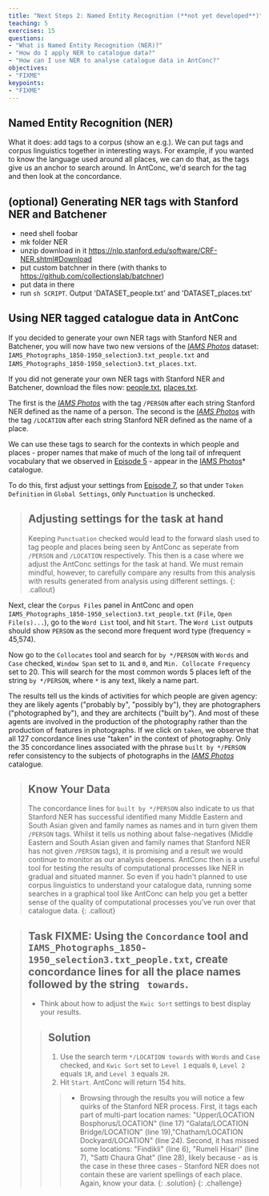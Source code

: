 ```yaml
---
title: "Next Steps 2: Named Entity Recognition (**not yet developed**)"
teaching: 5
exercises: 15
questions:
- "What is Named Entity Recognition (NER)?"
- "How do I apply NER to catalogue data?"
- "How can I use NER to analyse catalogue data in AntConc?"
objectives:
- "FIXME"
keypoints:
- "FIXME"
---
```


## Named Entity Recognition (NER)

What it does: add tags to a corpus (show an e.g.). We can put tags and corpus linguistics together in interesting ways. For example, if you wanted to know the language used around all places, we can do that, as the tags give us an anchor to search around. In AntConc, we'd search for the tag and then look at the concordance.

## (optional) Generating NER tags with Stanford NER and Batchener

- need shell foobar
- mk folder NER
- unzip download in it https://nlp.stanford.edu/software/CRF-NER.shtml#Download
- put custom batchner in there (with thanks to https://github.com/collectionslab/batchner)
- put data in there
- run `sh SCRIPT`. Output 'DATASET_people.txt' and 'DATASET_places.txt'

## Using NER tagged catalogue data in AntConc

If you decided to generate your own NER tags with Stanford NER and Batchener, you will now have two new versions of the *[IAMS Photos](https://github.com/CatalogueLegacies/antconc.github.io/blob/gh-pages/data/IAMS_Photographs_1850-1950_selection3_wordlist.txt)* dataset: `IAMS_Photographs_1850-1950_selection3.txt_people.txt` and `IAMS_Photographs_1850-1950_selection3.txt_places.txt`.

If you did not generate your own NER tags with Stanford NER and Batchener, download the files now: [people.txt](https://github.com/CatalogueLegacies/antconc.github.io/blob/gh-pages/data/IAMS_Photographs_1850-1950_selection3.txt_people.txt), [places.txt](https://github.com/CatalogueLegacies/antconc.github.io/blob/gh-pages/data/IAMS_Photographs_1850-1950_selection3.txt_places.txt).

The first is the *[IAMS Photos](https://github.com/CatalogueLegacies/antconc.github.io/blob/gh-pages/data/IAMS_Photographs_1850-1950_selection3_wordlist.txt)* with the tag `/PERSON` after each string Stanford NER defined as the name of a person. The second is the *[IAMS Photos](https://github.com/CatalogueLegacies/antconc.github.io/blob/gh-pages/data/IAMS_Photographs_1850-1950_selection3_wordlist.txt)* with the tag `/LOCATION` after each string Stanford NER defined as the name of a place.

We can use these tags to search for the contexts in which people and places - proper names that make of much of the long tail of infrequent vocabulary that we observed in [Episode 5](https://cataloguelegacies.github.io/antconc.github.io/05-wordlists/index.html) - appear in the [IAMS Photos](https://github.com/CatalogueLegacies/antconc.github.io/blob/gh-pages/data/IAMS_Photographs_1850-1950_selection3_wordlist.txt)* catalogue.

To do this, first adjust your settings from [Episode 7](https://cataloguelegacies.github.io/antconc.github.io/07-collocates/index.html), so that under `Token Definition` in `Global Settings`, only `Punctuation` is unchecked.

>## Adjusting settings for the task at hand
>Keeping `Punctuation` checked would lead to the forward slash used to tag people and places being seen by AntConc as seperate from `/PERSON` and `/LOCATION` respectively. This then is a case where we adjust the AntConc settings for the task at hand. We must remain mindful, however, to carefully compare any results from this analysis with results generated from analysis using different settings.
{: .callout}

Next, clear the `Corpus Files` panel in AntConc and open `IAMS_Photographs_1850-1950_selection3.txt_people.txt` (`File`, `Open File(s)...`), go to the `Word List` tool, and hit `Start`. The `Word List` outputs should show `PERSON` as the second more frequent word type (frequency = 45,574).

Now go to the  `Collocates` tool and search for `by */PERSON` with `Words` and `Case` checked, `Window Span` set to `1L` and `0`, and `Min. Collocate Frequency` set to 20. This will search for the most common words 5 places left of the string `by */PERSON`, where `*` is any text, likely a name part.

The results tell us the kinds of activities for which people are given agency: they are likely agents ("probably by", "possibly by"), they are photographers ("photographed by"), and they are architects ("built by"). And most of these agents are involved in the production of the photography rather than the production of features in photographs. If we click on `taken`, we observe that all 127 concordance lines use "taken" in the context of photography. Only the 35 concordance lines associated with the phrase `built by */PERSON` refer consistency to the subjects of photographs in the *[IAMS Photos](https://github.com/CatalogueLegacies/antconc.github.io/blob/gh-pages/data/IAMS_Photographs_1850-1950_selection3_wordlist.txt)* catalogue.

>## Know Your Data
>The concordance lines for `built by */PERSON` also indicate to us that Stanford NER has successful identified many Middle Eastern and South Asian given and family names as names and in turn given them `/PERSON` tags. Whilst it tells us nothing about false-negatives (Middle Eastern and South Asian given and family names that Stanford NER has not given `/PERSON` tags), it is promising and a result we would continue to monitor as our analysis deepens. AntConc then is a useful tool for testing the results of computational processes  like NER in gradual and situated manner. So even if you hadn't planned to use corpus linguistics to understand your catalogue data, running some searches in a graphical tool like AntConc can help you get a better sense of the quality of computational processes you've run over that catalogue data.
{: .callout}

>## Task FIXME: Using the `Concordance` tool and `IAMS_Photographs_1850-1950_selection3.txt_people.txt`, create concordance lines for all the place names followed by the string ` towards`.
>* Think about how to adjust the `Kwic Sort` settings to best display your results.
>
>>## Solution
>>
>>1. Use the search term `*/LOCATION towards` with `Words` and `Case` checked, and `Kwic Sort` set to `Level 1` equals `0`, `Level 2` equals `1R`, and `Level 3` equals `2R`.
>>2. Hit `Start`. AntConc will return 154 hits.
>>>* Browsing through the results you will notice a few quirks of the Stanford NER process. First, it tags each part of multi-part location names: "Upper/LOCATION Bosphorus/LOCATION" (line 17) "Galata/LOCATION Bridge/LOCATION" (line 19),"Chatham/LOCATION Dockyard/LOCATION" (line 24). Second, it has missed some locations: "Findikli" (line 6), "Rumeli Hisari" (line 7), "Satti Chaura Ghat" (line 28), likely because - as is the case in these three cases - Stanford NER does not contain these are varient spellings of each place. Again, know your data.
>{: .solution}
{: .challenge}
